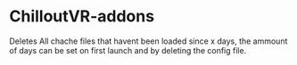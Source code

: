 # ChilloutVR-addons
Deletes All chache files that havent been loaded since x days, the ammount of days can be set on first launch and by deleting the config file.
